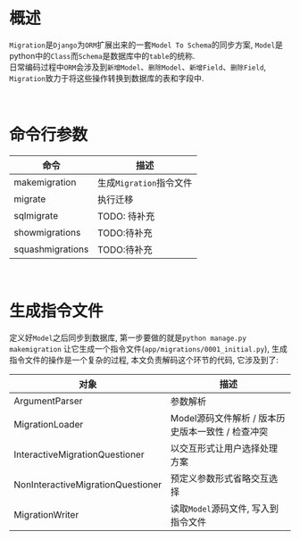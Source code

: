 # 概述
`Migration`是`Django`为`ORM`扩展出来的一套`Model To Schema`的同步方案, `Model`是python中的`Class`而`Schema`是数据库中的`table`的统称.   
日常编码过程中`ORM`会涉及到`新增Model`、`删除Model`、`新增Field`、`删除Field`, `Migration`致力于将这些操作转换到数据库的表和字段中.  
 
 &nbsp;  
# 命令行参数
|命令|描述|
|---|---|
|makemigration|生成`Migration`指令文件|
|migrate|执行迁移|
|sqlmigrate|TODO: 待补充|
|showmigrations|TODO:待补充|
|squashmigrations|TODO:待补充|

&nbsp;  
# 生成指令文件
定义好`Model`之后同步到数据库, 第一步要做的就是`python manage.py makemigration` 让它生成一个指令文件(`app/migrations/0001_initial.py`), 生成指令文件的操作是一个复杂的过程, 本文负责解码这个环节的代码, 它涉及到了:   

|对象|描述|
|---|---|
|ArgumentParser|参数解析|
|MigrationLoader|Model源码文件解析 / 版本历史版本一致性 / 检查冲突|
|InteractiveMigrationQuestioner|以交互形式让用户选择处理方案|
|NonInteractiveMigrationQuestioner|预定义参数形式省略交互选择|
|MigrationWriter|读取`Model`源码文件, 写入到指令文件|

